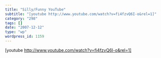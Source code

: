 ```yaml
---
title: "Silly/Funny YouTube"
subtitle: "[youtube http://www.youtube.com/watch?v=fi4fzvQ6I-o&rel=1]"
category: "298"
tags: []
date: "2007-12-12"
type: "wp"
wordpress_id: 1159
---
```

[youtube http://www.youtube.com/watch?v=fi4fzvQ6I-o&rel=1]